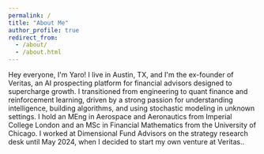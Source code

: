 ```yaml
---
permalink: /
title: "About Me"
author_profile: true
redirect_from: 
  - /about/
  - /about.html
---
```


Hey everyone, I'm Yaro! I live in Austin, TX, and I'm the ex-founder of Veritas, an AI prospecting platform for financial advisors designed to supercharge growth. I transitioned from engineering to quant finance and reinforcement learning, driven by a strong passion for understanding intelligence, building algorithms, and using stochastic modeling in unknown settings. I hold an MEng in Aerospace and Aeronautics from Imperial College London and an MSc in Financial Mathematics from the University of Chicago. I worked at Dimensional Fund Advisors on the strategy research desk until May 2024, when I decided to start my own venture at Veritas..
